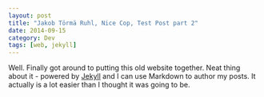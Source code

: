 ```yaml
---
layout: post
title: "Jakob Törmä Ruhl, Nice Cop, Test Post part 2"
date: 2014-09-15
category: Dev
tags: [web, jekyll]
---
```


Well. Finally got around to putting this old website together. Neat thing about it - powered by [Jekyll](http://jekyllrb.com) and I can use Markdown to author my posts. It actually is a lot easier than I thought it was going to be.
